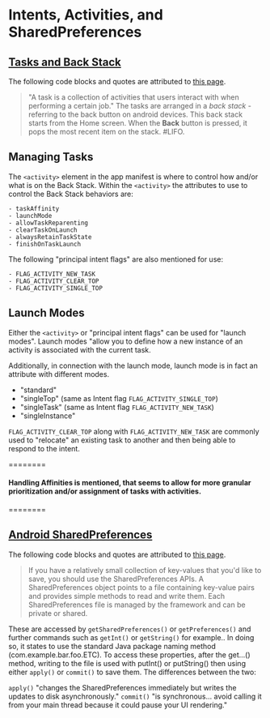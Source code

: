 # Intents, Activities, and SharedPreferences

## [Tasks and Back Stack](https://developer.android.com/guide/components/activities/tasks-and-back-stack)
The following code blocks and quotes are attributed to [this page](https://developer.android.com/guide/components/activities/tasks-and-back-stack).
> "A task is a collection of activities that users interact with when performing a certain job."
The tasks are arranged in a _back stack_ - referring to the back button on android devices. This back stack starts from the Home screen. When the __Back__ button is pressed, it pops the most recent item on the stack. #LIFO.

## Managing Tasks

The ```<activity>``` element in the app manifest is where to control how and/or what is on the Back Stack. Within the ```<activity>``` the attributes to use to control the Back Stack behaviors are:

```
- taskAffinity
- launchMode
- allowTaskReparenting
- clearTaskOnLaunch
- alwaysRetainTaskState
- finishOnTaskLaunch
```

The following "principal intent flags" are also mentioned for use:

```
- FLAG_ACTIVITY_NEW_TASK
- FLAG_ACTIVITY_CLEAR_TOP
- FLAG_ACTIVITY_SINGLE_TOP
```

## Launch Modes

Either the ```<activity>``` or "principal intent flags" can be used for "launch modes". Launch modes "allow you to define how a new instance of an activity is associated with the current task.

Additionally, in connection with the launch mode, launch mode is in fact an attribute with different modes.

- "standard"
- "singleTop" (same as Intent flag ```FLAG_ACTIVITY_SINGLE_TOP```)
- "singleTask" (same as Intent flag ```FLAG_ACTIVITY_NEW_TASK```)
- "singleInstance"

```FLAG_ACTIVITY_CLEAR_TOP``` along with ```FLAG_ACTIVITY_NEW_TASK``` are commonly used to "relocate" an existing task to another and then being able to respond to the intent.

========
#### Handling Affinities is mentioned, that seems to allow for more granular prioritization and/or assignment of tasks with activities.
========

## [Android SharedPreferences](https://developer.android.com/training/data-storage/shared-preferences)
The following code blocks and quotes are attributed to [this page](https://developer.android.com/training/data-storage/shared-preferences).

> If you have a relatively small collection of key-values that you'd like to save, you should use the SharedPreferences APIs. A SharedPreferences object points to a file containing key-value pairs and provides simple methods to read and write them. Each SharedPreferences file is managed by the framework and can be private or shared.

These are accessed by ```getSharedPreferences()``` or ```getPreferences()``` and further commands such as ```getInt()``` or ```getString()``` for example.. In doing so, it states to use the standard Java package naming method (com.example.bar.foo.ETC). To access these properties, after the get...() method, writing to the file is used with putInt() or putString() then using either ```apply()``` or ```commit()``` to save them.
The differences between the two:

```apply()``` "changes the SharedPreferences immediately but writes the updates to disk asynchronously."
```commit()``` "is synchronous... avoid calling it from your main thread because it could pause your UI rendering."
